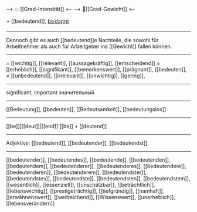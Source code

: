 --> 💥 [[Grad-Intensität]] <--
--> 🧱[[Grad-Gewicht]] <--

⭐ [[bedeutend]], [bəˈdɔɪ̯tn̩t](https://youglish.com/pronounce/bedeutend/german)


---
Dennoch gibt es auch [[bedeutend]]e Nachteile, die sowohl für Arbeitnehmer als auch für Arbeitgeber ins [[Gewicht]] fallen können.

---
= [[wichtig]], [[relevant]], [[aussagekräftig]],  [[entscheidend]]
≈ [[erheblich]], [[signifikant]], [[bemerkenswert]], [[prägnant]], [[bedeuten]],
≠ [[unbedeutend]], [[irrelevant]], [[unwichtig]],  [[gering]],

---
significant, important
значительный

---
[[Bedeutung]], [[bedeuten]], [[Bedeutsamkeit]], [[bedeutungslos]]

---
[[be]]|[[deut]]|[[end]]
[[be]] + [[deutend]]


---
Adjektive: [[bedeutend]], [[bedeutender]], [[bedeutendst]]

---
[[bedeutender]], [[bedeutendes]], [[bedeutende]], [[bedeutenden]], [[bedeutendem]], [[bedeutenderer]], [[bedeutenderes]], [[bedeutendere]], [[bedeutenderen]], [[bedeutenderem]], [[bedeutendster]], [[bedeutendstes]], [[bedeutendste]], [[bedeutendsten]], [[bedeutendstem]], [[wesentlich]], [[essenziell]], [[unschätzbar]], [[beträchtlich]], [[lebenswichtig]], [[prestigeträchtig]], [[tiefgründig]], [[namhaft]], [[erwähnenswert]], [[weitreichend]], [[Wissenswert]], [[unerheblich]], [[lebensverändern]]